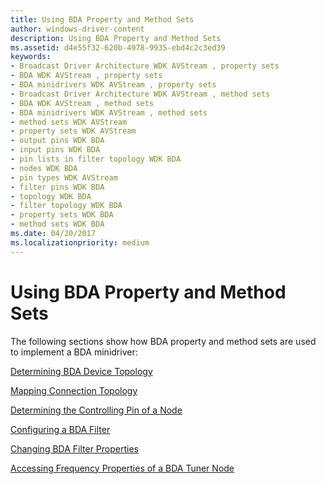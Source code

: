 ```yaml
---
title: Using BDA Property and Method Sets
author: windows-driver-content
description: Using BDA Property and Method Sets
ms.assetid: d4e55f32-620b-4978-9935-ebd4c2c3ed39
keywords:
- Broadcast Driver Architecture WDK AVStream , property sets
- BDA WDK AVStream , property sets
- BDA minidrivers WDK AVStream , property sets
- Broadcast Driver Architecture WDK AVStream , method sets
- BDA WDK AVStream , method sets
- BDA minidrivers WDK AVStream , method sets
- method sets WDK AVStream
- property sets WDK AVStream
- output pins WDK BDA
- input pins WDK BDA
- pin lists in filter topology WDK BDA
- nodes WDK BDA
- pin types WDK AVStream
- filter pins WDK BDA
- topology WDK BDA
- filter topology WDK BDA
- property sets WDK BDA
- method sets WDK BDA
ms.date: 04/20/2017
ms.localizationpriority: medium
---
```


# Using BDA Property and Method Sets





The following sections show how BDA property and method sets are used to implement a BDA minidriver:

[Determining BDA Device Topology](determining-bda-device-topology.md)

[Mapping Connection Topology](mapping-connection-topology.md)

[Determining the Controlling Pin of a Node](determining-the-controlling-pin-of-a-node.md)

[Configuring a BDA Filter](configuring-a-bda-filter.md)

[Changing BDA Filter Properties](changing-bda-filter-properties.md)

[Accessing Frequency Properties of a BDA Tuner Node](accessing-frequency-properties-of-a-bda-tuner-node.md)

 

 




